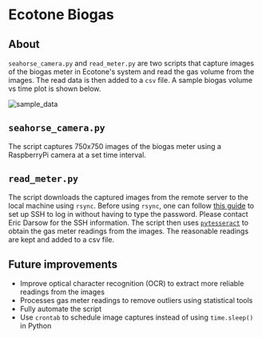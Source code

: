 # Ecotone Biogas

## About

`seahorse_camera.py` and `read_meter.py` are two scripts that capture images of the biogas meter in Ecotone's system and read the gas volume from the images. The read data is then added to a `csv` file. A sample biogas volume vs time plot is shown below. 

![sample_data](https://github.com/Shizhen-L/Biogas/blob/main/sampel_gas_meter_graph.png)

## `seahorse_camera.py`
The script captures 750x750 images of the biogas meter using a RaspberryPi camera at a set time interval.

## `read_meter.py`
The script downloads the captured images from the remote server to the local machine using `rsync`. Before using `rsync`, one can follow [this guide](https://www.redhat.com/sysadmin/ssh-file-copy-magic) to set up SSH to log in without having to type the password. Please contact Eric Darsow for the SSH information. The script then uses [`pytesseract`](https://pypi.org/project/pytesseract/) to obtain the gas meter readings from the images. The reasonable readings are kept and added to a csv file. 

## Future improvements
- Improve optical character recognition (OCR) to extract more reliable readings from the images
- Processes gas meter readings to remove outliers using statistical tools
- Fully automate the script
- Use `crontab` to schedule image captures instead of using `time.sleep()` in Python
